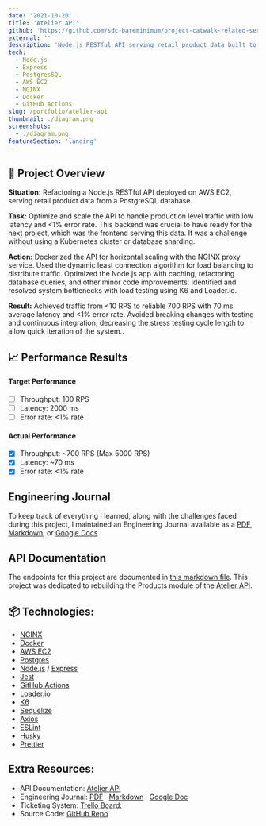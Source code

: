 ```yaml
---
date: '2021-10-20'
title: 'Atelier API'
github: 'https://github.com/sdc-bareminimum/project-catwalk-related-service'
external: ''
description: 'Node.js RESTful API serving retail product data built to handle demands of production level traffic.'
tech:
  - Node.js
  - Express
  - PostgresSQL
  - AWS EC2
  - NGINX
  - Docker
  - GitHub Actions
slug: /portfolio/atelier-api
thumbnail: ./diagram.png
screenshots:
  - ./diagram.png
featureSection: 'landing'
---
```


## 🌟 Project Overview

**Situation:** Refactoring a Node.js RESTful API deployed on AWS EC2, serving retail product data from a PostgreSQL database.

**Task:** Optimize and scale the API to handle production level traffic with low latency and <1% error rate. This backend was crucial to have ready for the next project, which was the frontend serving this data. It was a challenge without using a Kubernetes cluster or database sharding.

**Action:** Dockerized the API for horizontal scaling with the NGINX proxy service. Used the dynamic least connection algorithm for load balancing to distribute traffic.  Optimized the Node.js app  with caching, refactoring database queries, and other minor code improvements.  Identified and resolved system bottlenecks with load testing using K6 and Loader.io.

**Result:** Achieved traffic from <10 RPS to reliable 700 RPS with 70 ms average latency and <1% error rate. Avoided breaking changes with testing and continuous integration, decreasing the stress testing cycle length to allow  quick iteration of the system..

## 📈 Performance Results

#### Target Performance
- [ ] Throughput: 100 RPS
- [ ] Latency: 2000 ms
- [ ] Error rate: <1% rate

#### Actual Performance
- [x] Throughput: ~700 RPS (Max 5000 RPS)
- [x] Latency: ~70 ms
- [x] Error rate: <1% rate

## Engineering Journal

To keep track of everything I learned, along with the challenges faced during this project, I maintained an Engineering Journal available as a [PDF](https://github.com/sdc-bareminimum/project-catwalk-related-service/blob/main/resources/system_design_project_engineering_journal.pdf), [Markdown](https://github.com/sdc-bareminimum/project-catwalk-related-service/blob/main/resources/JOURNAL.md), or [Google Docs](https://docs.google.com/document/d/1pTTeDCzcKNozd9dljexVn-PrXwzoTBS0hby2dOZ95yw)


## API Documentation

The endpoints for this project are documented in [this markdown file](https://github.com/sdc-bareminimum/project-catwalk-related-service/blob/main/ATELIER_API_DOCS.md). This project was dedicated to rebuilding the Products module of the [Atelier API](https://gist.github.com/trentgoing/d69849d6c16b82d279ffc4ecd127f49f).

## 📦 Technologies:
- [NGINX](https://www.nginx.com/)
- [Docker](https://www.docker.com/)
- [AWS EC2](https://aws.amazon.com/ec2/)
- [Postgres](https://www.postgresql.org/)
- [Node.js](https://nodejs.org/en/) / [Express](https://expressjs.com/)
- [Jest](https://jestjs.io/)
- [GitHub Actions](https://github.com/features/actions)
- [Loader.io](https://loader.io/)
- [K6](https://k6.io/)
- [Sequelize](https://sequelize.org/)
- [Axios](https://www.npmjs.com/package/axios)
- [ESLint](https://eslint.org/)
- [Husky](https://www.npmjs.com/package/husky)
- [Prettier](https://prettier.io/)

## Extra Resources:

- API Documentation: [Atelier API](https://github.com/sdc-bareminimum/project-catwalk-related-service/blob/main/ATELIER_API_DOCS.md)
- Engineering Journal: [PDF](resources/system_design_project_engineering_journal.pdf) &nbsp; [Markdown](resources/JOURNAL.md) &nbsp; [Google Doc](https://docs.google.com/document/d/1pTTeDCzcKNozd9dljexVn-PrXwzoTBS0hby2dOZ95yw)
- Ticketing System: [Trello Board:](https://trello.com/b/Ua5qkKmA/trello-system-design-capstone)
- Source Code: [GitHub Repo](https://github.com/sdc-bareminimum/project-catwalk-related-service)